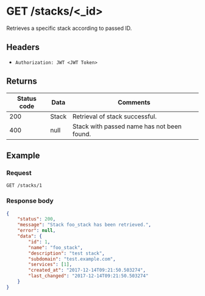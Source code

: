 # GET /stacks/<_id>
Retrieves a specific stack according to passed ID.
## Headers
* `Authorization: JWT <JWT Token>`

## Returns
Status code | Data | Comments 
---|---|---
200|Stack|Retrieval of stack successful.
400|null|Stack with passed name has not been found.

## Example
### Request
`GET /stacks/1`
### Response body
```json
{
    "status": 200,
    "message": "Stack foo_stack has been retrieved.",
    "error": null,
    "data": {
        "id": 1,
        "name": "foo_stack",
        "description": "test stack",
        "subdomain": "test.example.com",
        "services": [1],
        "created_at": "2017-12-14T09:21:50.503274",
        "last_changed": "2017-12-14T09:21:50.503274"
    }
}
```
